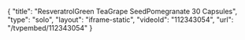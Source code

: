 {
    "title": "ResveratrolGreen TeaGrape SeedPomegranate  30 Capsules",
    "type": "solo",
    "layout": "iframe-static",
    "videoId": "112343054",
    "url": "\/tvpembed\/112343054"
}